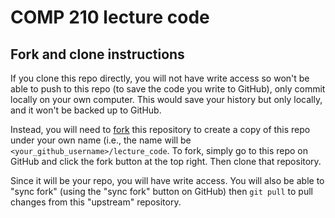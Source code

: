 <!-- omit in toc -->
# COMP 210 lecture code

## Fork and clone instructions

If you clone this repo directly, you will not have write access so won't be able to push to this repo (to save the code you write to GitHub), only commit locally on your own computer. This would save your history but only locally, and it won't be backed up to GitHub.

Instead, you will need to [fork](https://docs.github.com/en/pull-requests/collaborating-with-pull-requests/working-with-forks/fork-a-repo) this repository to create a copy of this repo under your own name (i.e., the name will be `<your_github_username>/lecture_code`. To fork, simply go to this repo on GitHub and click the fork button at the top right. Then clone that repository.

Since it will be your repo, you will have write access. You will also be able to "sync fork" (using the "sync fork" button on GitHub) then `git pull` to pull changes from this "upstream" repository.
